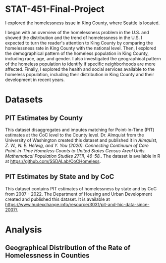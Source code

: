 # STAT-451-Final-Project

I explored the homelessness issue in King County, where Seattle is located. 

I began with an overview of the homelessness problem in the U.S. and showed the distribution and the trend of homelessness in the U.S. I expected to turn the reader's attention to King County by comparing the homelessness rate in King County with the national level. Then, I explored the demographical pattern of the homeless population in King County, including race, age, and gender. I also investigated the geographical pattern of the homeless population to identify if specific neighborhoods are more affected. Finally, I explored the health and social services available to the homeless population, including their distribution in King County and their development in recent years.

# Datasets
## PIT Estimates by County
This dataset disaggregates and imputes matching for Point-In-Time (PIT) estimates at the CoC level to the County level. Dr. Almquist from the University of Washington created this dataset and published it in _Almquist, Z. W., N. E. Helwig, and Y. You (2020). Connecting Continuum of Care Point-in-Time Homeless Counts to United States Census Areal Units. Mathematical Population Studies 27(1), 46–58._. The dataset is available in R at https://github.com/SSDALab/CoCHomeless.

## PIT Estimates by State and by CoC
This dataset contains PIT estimates of homelessness by state and by CoC from 2007 - 2022. The Department of Housing and Urban Development created and published this dataset. It is available at https://www.hudexchange.info/resource/3031/pit-and-hic-data-since-2007/.

# Analysis
## Geographical Distribution of the Rate of Homelessness in Counties

